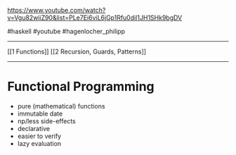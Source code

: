 https://www.youtube.com/watch?v=Vgu82wiiZ90&list=PLe7Ei6viL6jGp1Rfu0dil1JH1SHk9bgDV

#haskell #youtube 
#hagenlocher_philipp

---
[[1 Functions]]
[[2 Recursion, Guards, Patterns]]


----
# Functional Programming
- pure (mathematical) functions
- immutable date
- np/less side-effects
- declarative
- easier to verify
- lazy evaluation

